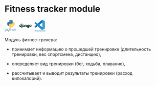 # Fitness tracker module

<img src="https://github.com/devicons/devicon/blob/master/icons/python/python-original-wordmark.svg" title="HTML5" alt="HTML" width="40" height="40"/>&nbsp;
<img src="https://github.com/devicons/devicon/blob/master/icons/django/django-plain-wordmark.svg" title="HTML5" alt="HTML" width="40" height="40"/>&nbsp;
<img src="https://github.com/devicons/devicon/blob/master/icons/vscode/vscode-original-wordmark.svg" title="HTML5" alt="HTML" width="40" height="40"/>&nbsp;

Модуль фитнес-трекера: 

* принимает информацию о прошедшей тренировке (длительность тренировки, вес спортсмена, дистанцию), 

* опеределяет вид тренировки (бег, ходьба, плавание), 

* рассчитывает и выводит результаты тренировки (расход килокалорий).
